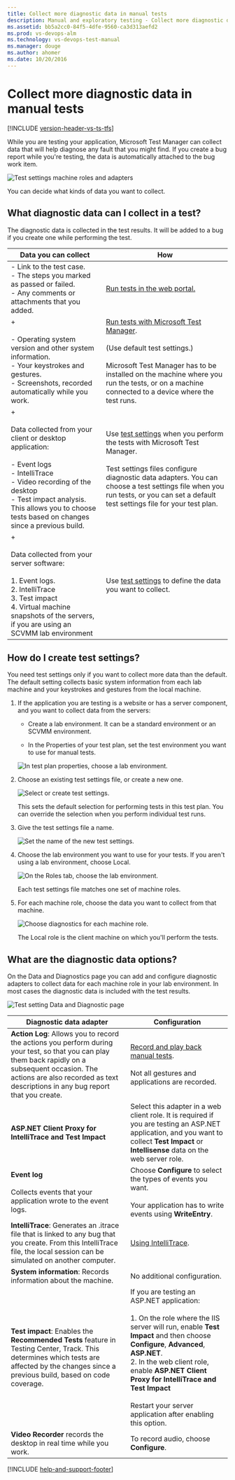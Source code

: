 ```yaml
---
title: Collect more diagnostic data in manual tests
description: Manual and exploratory testing - Collect more diagnostic data in manual tests
ms.assetid: bb5a2cc0-84f5-4dfe-9560-ca3d313aefd2
ms.prod: vs-devops-alm
ms.technology: vs-devops-test-manual
ms.manager: douge
ms.author: ahomer
ms.date: 10/20/2016
---
```


# Collect more diagnostic data in manual tests

[!INCLUDE [version-header-vs-ts-tfs](../_shared/version-header-vs-ts-tfs.md)] 

While you are testing your application, Microsoft Test Manager can collect data that will help diagnose any fault that you might find. If you create a bug report while you're testing, the data is automatically attached to the bug work item.  
  
![Test settings machine roles and adapters](_img/collect-more-diagnostic-data-in-manual-tests/testsettingsmachineroleconceptual.png)  
  
You can decide what kinds of data you want to collect.  
  
## What diagnostic data can I collect in a test?

The diagnostic data is collected in the test results. It will be added to a bug if you create one while performing the test.  
  
|Data you can collect|How|  
|--------------------------|---------|  
|-   Link to the test case.<br />-   The steps you marked as passed or failed.<br />-   Any comments or attachments that you added.|[Run tests in the web portal.](../getting-started/run-manual-tests.md)|  
|+<br /><br /> -   Operating system version and other system information.<br />-   Your keystrokes and gestures.<br />-   Screenshots, recorded automatically while you work.|[Run tests with Microsoft Test Manager](run-manual-tests-with-microsoft-test-manager.md).<br /><br /> (Use default test settings.)<br /><br /> Microsoft Test Manager has to be installed on the machine where you run the tests, or on a machine connected to a device where the test runs.|  
|+<br /><br /> Data collected from your client or desktop application:<br /><br /> -   Event logs<br />-   IntelliTrace<br />-   Video recording of the desktop<br />-   Test impact analysis. This allows you to choose tests based on changes since a previous build.|Use [test settings](#testSettings) when you perform the tests with Microsoft Test Manager.<br /><br /> Test settings files configure diagnostic data adapters. You can choose a test settings file when you run tests, or you can set a default test settings file for your test plan.|  
|+<br /><br /> Data collected from your server software:<br /><br /> 1. Event logs.<br />2.  IntelliTrace<br />3.  Test impact<br />4.  Virtual machine snapshots of the servers, if you are using an SCVMM lab environment|Use [test settings](#testSettings) to define the data you want to collect.|  
  
<a name="testSettings"></a>
## How do I create test settings?

You need test settings only if you want to collect more data than the default. The default setting collects basic system information from each lab machine and your keystrokes and gestures from the local machine.  
  
1. If the application you are testing is a website or has a server component, and you want to collect data from the servers:  
  
   - Create a lab environment. It can be a standard environment or an SCVMM environment.  
  
   - In the Properties of your test plan, set the test environment you want to use for manual tests.  
  
   ![In test plan properties, choose a lab environment.](_img/collect-more-diagnostic-data-in-manual-tests/almt_ws91chooseenv.png)  
  
1. Choose an existing test settings file, or create a new one.  
  
   ![Select or create test settings.](_img/collect-more-diagnostic-data-in-manual-tests/almt_ws92newsettings.png)  
  
   This sets the default selection for performing tests in this test plan. You can override the selection when you perform individual test runs.  
  
1. Give the test settings file a name.  
  
   ![Set the name of the new test settings.](_img/collect-more-diagnostic-data-in-manual-tests/almt_ws93newsettingsname.png)  
  
1. Choose the lab environment you want to use for your tests. If you aren't using a lab environment, choose Local.  
  
   ![On the Roles tab, choose the lab environment.](_img/collect-more-diagnostic-data-in-manual-tests/almt_ws94newsettingsrole.png)  
  
   Each test settings file matches one set of machine roles.  
  
1. For each machine role, choose the data you want to collect from that machine.  
  
   ![Choose diagnostics for each machine role.](_img/collect-more-diagnostic-data-in-manual-tests/almt_ws95newsettingsdda.png)  
  
   The Local role is the client machine on which you'll perform the tests.  
  
<a name="MTMTestSettingsDataandDiagnostics"></a>
## What are the diagnostic data options?

On the Data and Diagnostics page you can add and configure diagnostic adapters to collect data for each machine role in your lab environment. In most cases the diagnostic data is included with the test results.  
  
![Test setting Data and Diagnostic page](_img/collect-more-diagnostic-data-in-manual-tests/mtr_danddpage.png)  
  
|Diagnostic data adapter|Configuration|  
|-----------------------------|-------------------|  
|**Action Log**: Allows you to record the actions you perform during your test, so that you can play them back rapidly on a subsequent occasion. The actions are also recorded as text descriptions in any bug report that you create.|[Record and play back manual tests](../getting-started/record-play-back-manual-tests.md).<br /><br /> Not all gestures and applications are recorded.|  
|**ASP.NET Client Proxy for IntelliTrace and Test Impact**|Select this adapter in a web client role. It is required if you are testing an ASP.NET application, and you want to collect **Test Impact** or **Intellisense** data on the web server role.|  
|**Event log**<br /><br /> Collects events that your application wrote to the event logs.|Choose **Configure** to select the types of events you want.<br /><br /> Your application has to write events using **WriteEntry**.  
|**IntelliTrace**: Generates an .itrace file that is linked to any bug that you create. From this IntelliTrace file, the local session can be simulated on another computer.|[Using IntelliTrace](https://msdn.microsoft.com/library/dd264915.aspx).|  
|**System information**: Records information about the machine.|No additional configuration.|  
|**Test impact**: Enables the **Recommended Tests** feature in Testing Center, Track. This determines which tests are affected by the changes since a previous build, based on code coverage.|If you are testing an ASP.NET application:<br /><br /> 1. On the role where the IIS server will run, enable **Test Impact** and then choose **Configure**, **Advanced**, **ASP.NET**.<br />2.  In the web client role, enable **ASP.NET Client Proxy for IntelliTrace and Test Impact**<br /><br /> Restart your server application after enabling this option.|  
|**Video Recorder** records the desktop in real time while you work.|To record audio, choose **Configure**.|
  
[!INCLUDE [help-and-support-footer](../_shared/help-and-support-footer.md)] 
